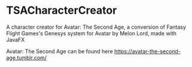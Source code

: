 # TSACharacterCreator
A character creator for Avatar: The Second Age, a conversion of Fantasy Flight Games's Genesys system for Avatar by Melon Lord, made with JavaFX

Avatar: The Second Age can be found here https://avatar-the-second-age.tumblr.com/
